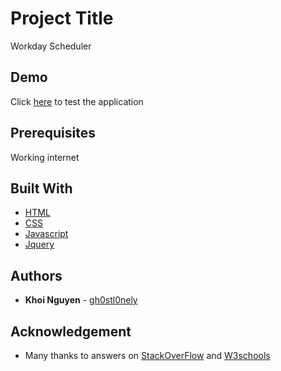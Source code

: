 # Project Title

Workday Scheduler 

## Demo

Click [here](https://gh0stl0nely.github.io/workday_scheduler/) to test the application

## Prerequisites

Working internet

## Built With

* [HTML](https://devdocs.io/html/)
* [CSS](https://developer.mozilla.org/en-US/docs/Web/CSS)
* [Javascript](https://devdocs.io/javascript/)
* [Jquery](https://jquery.com/)

## Authors

* **Khoi Nguyen** - [gh0stl0nely](https://github.com/gh0stl0nely)

## Acknowledgement

* Many thanks to answers on [StackOverFlow](https://stackoverflow.com/) and [W3schools](https://www.w3schools.com/default.asp)
